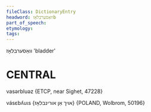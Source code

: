 ```yaml
---
fileClass: DictionaryEntry
headword: וואַסערבלאָזb
part_of_speech: 
etymology: 
tags: 
---
```

וואַסערבלאָז
'bladder'

CENTRAL
========

vasərbluəz {ETCP, near Sighet, 47228}

vásɛbʎuɩs {אויך אַן אורינבלאָז} {POLAND, Wolbrom, 50196}